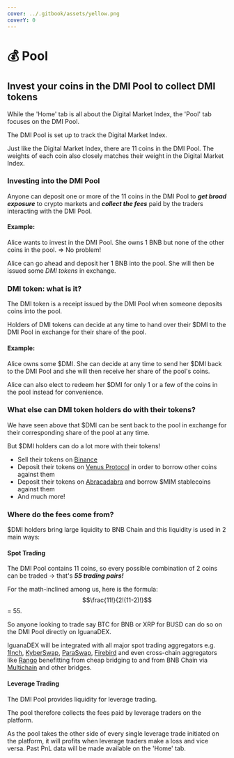 ```yaml
---
cover: ../.gitbook/assets/yellow.png
coverY: 0
---
```


# 💰 Pool

## Invest your coins in the DMI Pool to collect DMI tokens

While the 'Home' tab is all about the Digital Market Index, the 'Pool' tab focuses on the DMI Pool.

The DMI Pool is set up to track the Digital Market Index.

Just like the Digital Market Index, there are 11 coins in the DMI Pool. The weights of each coin also closely matches their weight in the Digital Market Index.



### Investing into the DMI Pool

Anyone can deposit one or more of the 11 coins in the DMI Pool to _**get broad exposure**_ to crypto markets and _**collect the fees**_ paid by the traders interacting with the DMI Pool.



#### Example:

Alice wants to invest in the DMI Pool. She owns 1 BNB but none of the other coins in the pool. => No problem!

Alice can go ahead and deposit her 1 BNB into the pool. She will then be issued some _DMI tokens_ in exchange.

### DMI token: what is it?

The DMI token is a receipt issued by the DMI Pool when someone deposits coins into the pool.

Holders of DMI tokens can decide at any time to hand over their $DMI to the DMI Pool in exchange for their share of the pool.



#### Example:&#x20;

Alice owns some $DMI. She can decide at any time to send her $DMI back to the DMI Pool and she will then receive her share of the pool's coins.

Alice can also elect to redeem her $DMI for only 1 or a few of the coins in the pool instead for convenience.



### What else can DMI token holders do with their tokens?

We have seen above that $DMI can be sent back to the pool in exchange for their corresponding share of the pool at any time.

But $DMI holders can do a lot more with their tokens!

* Sell their tokens on [Binance](https://www.binance.com/en)
* Deposit their tokens on [Venus Protocol](https://venus.io/) in order to borrow other coins against them
* Deposit their tokens on [Abracadabra](https://abracadabra.money/) and borrow $MIM stablecoins against them
* And much more!



### Where do the fees come from?

$DMI holders bring large liquidity to BNB Chain and this liquidity is used in 2 main ways:

#### Spot Trading

The DMI Pool contains 11 coins, so every possible combination of 2 coins can be traded -> that's _**55 trading pairs!**_

For the math-inclined among us, here is the formula: $$\frac{11!}{2!(11-2)!}$$= 55.



So anyone looking to trade say BTC for BNB or XRP for BUSD can do so on the DMI Pool directly on IguanaDEX.

IguanaDEX will be integrated with all major spot trading aggregators e.g. [1Inch](https://1inch.io/), [KyberSwap](https://kyberswap.com/), [ParaSwap](https://www.paraswap.io/), [Firebird](https://firebird.finance/) and even cross-chain aggregators like [Rango](https://rango.exchange/) benefitting from cheap bridging to and from BNB Chain via [Multichain](https://multichain.org/) and other bridges.

#### Leverage Trading

The DMI Pool provides liquidity for leverage trading.

The pool therefore collects the fees paid by leverage traders on the platform.

As the pool takes the other side of every single leverage trade initiated on the platform, it will profits when leverage traders make a loss and vice versa. Past PnL data will be made available on the 'Home' tab.
